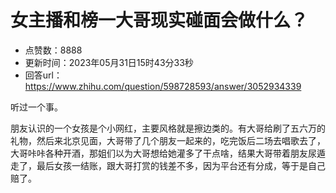 # 女主播和榜一大哥现实碰面会做什么？
- 点赞数：8888
- 更新时间：2023年05月31日15时43分33秒
- 回答url：https://www.zhihu.com/question/598728593/answer/3052934339
<body>
 <p data-pid="uxl-D-Ma">听过一个事。</p>
 <p data-pid="EBoMn58W">朋友认识的一个女孩是个小网红，主要风格就是擦边类的。有大哥给刷了五六万的礼物，然后来北京见面，大哥带了几个朋友一起来的，吃完饭后二场去唱歌去了，大哥咔咔各种开酒，那姐们以为大哥想给她灌多了干点啥，结果大哥带着朋友尿遁走了，最后女孩一结账，跟大哥打赏的钱差不多，因为平台还有分成，等于是自己赔了。</p>
</body>